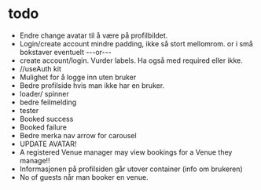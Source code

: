 # todo
* Endre change avatar til å være på profilbildet. 
* Login/create account mindre padding, ikke så stort mellomrom. or i små bokstaver eventuelt ---or---
* create account/login. Vurder labels. Ha også med required eller ikke. 
* //useAuth kit
* Mulighet for å logge inn uten bruker
* Bedre profilside hvis man ikke har en bruker. 
* loader/ spinner
* bedre feilmelding
* tester
* Booked success
* Booked failure
* Bedre merka nav arrow for carousel
* UPDATE AVATAR!
* A registered Venue manager may view bookings for a Venue they manage!!
* Informasjonen på profilsiden går utover container (info om brukeren)
* No of guests når man booker en venue. 


